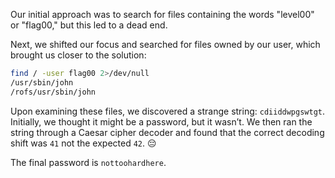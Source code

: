 Our initial approach was to search for files containing the words "level00" or "flag00," but this led to a dead end.

Next, we shifted our focus and searched for files owned by our user, which brought us closer to the solution:

```bash
find / -user flag00 2>/dev/null
/usr/sbin/john
/rofs/usr/sbin/john
```

Upon examining these files, we discovered a strange string: `cdiiddwpgswtgt`. Initially, we thought it might be a password, but it wasn’t. We then ran the string through a Caesar cipher decoder and found that the correct decoding shift was `41` not the expected `42`. 😔

The final password is `nottoohardhere`. 
